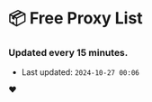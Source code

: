 # :package: Free Proxy List
### Updated every 15 minutes.

- Last updated: `2024-10-27 00:06`

:heart:
